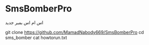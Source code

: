 # SmsBomberPro
 اس ام اس بمبر جدید


git clone https://github.com/MamadNabody669/SmsBomberPro
cd sms_bomber
cat howtorun.txt
